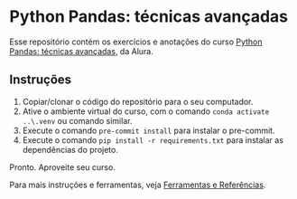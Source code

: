 # Python Pandas: técnicas avançadas

Esse repositório contém os exercícios e anotações do curso
[Python Pandas: técnicas avançadas](https://cursos.alura.com.br/course/python-pandas-tecnicas-avancadas), da Alura.

## Instruções

1. Copiar/clonar o código do repositório para o seu computador.
2. Ative o ambiente virtual do curso, com o comando `conda activate ..\.venv` ou comando similar.
3. Execute o comando `pre-commit install` para instalar o pre-commit.
4. Execute o comando `pip install -r requirements.txt` para instalar as dependências do projeto.

Pronto. Aproveite seu curso.

Para mais instruções e ferramentas, veja [Ferramentas e Referências](REFERENCIAS.md).
